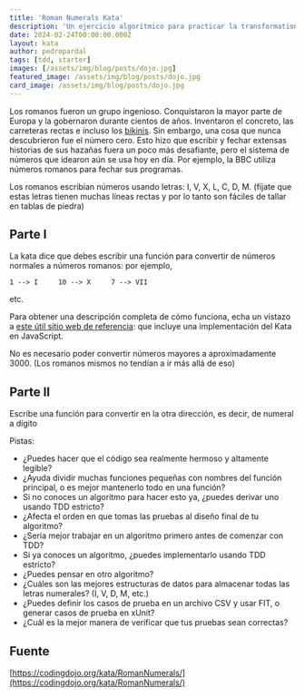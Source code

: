 ```yaml
---
title: 'Roman Numerals Kata'
description: 'Un ejercicio algorítmico para practicar la transformation priority premise con TDD.'
date: 2024-02-24T00:00:00.000Z
layout: kata
author: pedropardal
tags: [tdd, starter]
images: [/assets/img/blog/posts/dojo.jpg]
featured_image: /assets/img/blog/posts/dojo.jpg
card_image: /assets/img/blog/posts/dojo.jpg
---
```


Los romanos fueron un grupo ingenioso. Conquistaron la mayor parte de Europa y la gobernaron durante cientos de años. Inventaron el concreto, las carreteras rectas e incluso los [bikinis](https://sights.seindal.dk/italy/sicily/piazza-armerina/villa-romana-del-casale/). Sin embargo, una cosa que nunca descubrieron fue el número cero. Esto hizo que escribir y fechar extensas historias de sus hazañas fuera un poco más desafiante, pero el sistema de números que idearon aún se usa hoy en día. Por ejemplo, la BBC utiliza números romanos para fechar sus programas.

Los romanos escribían números usando letras: I, V, X, L, C, D, M. (fíjate que estas letras tienen muchas líneas rectas y por lo tanto son fáciles de tallar en tablas de piedra)

## Parte I

La kata dice que debes escribir una función para convertir de números normales a números romanos: por ejemplo,

```
1 --> I     10 --> X     7 --> VII
```

etc.

Para obtener una descripción completa de cómo funciona, echa un vistazo a [este útil sitio web de referencia](http://www.novaroma.org/via_romana/numbers.html): que incluye una implementación del Kata en JavaScript.

No es necesario poder convertir números mayores a aproximadamente 3000. (Los romanos mismos no tendían a ir más allá de eso)

## Parte II

Escribe una función para convertir en la otra dirección, es decir, de numeral a dígito

Pistas:
- ¿Puedes hacer que el código sea realmente hermoso y altamente legible?
- ¿Ayuda dividir muchas funciones pequeñas con nombres del función principal, o es mejor mantenerlo todo en una función?
- Si no conoces un algoritmo para hacer esto ya, ¿puedes derivar uno usando TDD estricto?
- ¿Afecta el orden en que tomas las pruebas al diseño final de tu algoritmo?
- ¿Sería mejor trabajar en un algoritmo primero antes de comenzar con TDD?
- Si ya conoces un algoritmo, ¿puedes implementarlo usando TDD estricto?
- ¿Puedes pensar en otro algoritmo?
- ¿Cuáles son las mejores estructuras de datos para almacenar todas las letras numerales? (I, V, D, M, etc.)
- ¿Puedes definir los casos de prueba en un archivo CSV y usar FIT, o generar casos de prueba en xUnit?
- ¿Cuál es la mejor manera de verificar que tus pruebas sean correctas?

## Fuente

[https://codingdojo.org/kata/RomanNumerals/](https://codingdojo.org/kata/RomanNumerals/)
